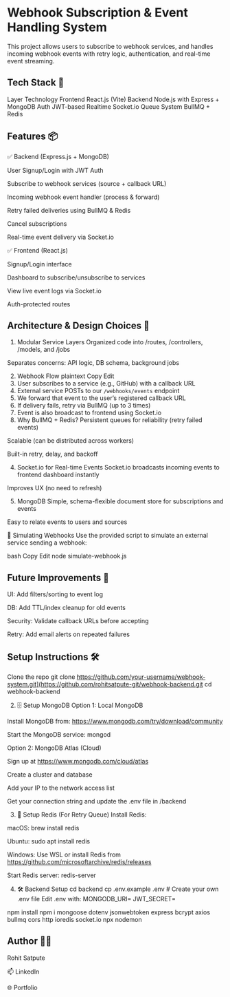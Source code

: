 # Webhook Subscription & Event Handling System

This project allows users to subscribe to webhook services, and handles incoming webhook events with retry logic, authentication, and real-time event streaming.

## Tech Stack 🚀
Layer	Technology
Frontend	React.js (Vite)
Backend	Node.js with Express + MongoDB
Auth	JWT-based
Realtime	Socket.io
Queue System	BullMQ + Redis

## Features 📦
✅ Backend (Express.js + MongoDB)

User Signup/Login with JWT Auth

Subscribe to webhook services (source + callback URL)

Incoming webhook event handler (process & forward)

Retry failed deliveries using BullMQ & Redis

Cancel subscriptions

Real-time event delivery via Socket.io

✅ Frontend (React.js)

Signup/Login interface

Dashboard to subscribe/unsubscribe to services

View live event logs via Socket.io

Auth-protected routes

## Architecture & Design Choices 🧱

1. Modular Service Layers
Organized code into /routes, /controllers, /models, and /jobs

Separates concerns: API logic, DB schema, background jobs

2. Webhook Flow
plaintext
Copy
Edit
1. User subscribes to a service (e.g., GitHub) with a callback URL
2. External service POSTs to our `/webhooks/events` endpoint
3. We forward that event to the user’s registered callback URL
4. If delivery fails, retry via BullMQ (up to 3 times)
5. Event is also broadcast to frontend using Socket.io
3. Why BullMQ + Redis?
Persistent queues for reliability (retry failed events)

Scalable (can be distributed across workers)

Built-in retry, delay, and backoff

4. Socket.io for Real-time Events
Socket.io broadcasts incoming events to frontend dashboard instantly

Improves UX (no need to refresh)

5. MongoDB
Simple, schema-flexible document store for subscriptions and events

Easy to relate events to users and sources

🧪 Simulating Webhooks
Use the provided script to simulate an external service sending a webhook:

bash
Copy
Edit
node simulate-webhook.js
## Future Improvements 🧼

UI: Add filters/sorting to event log

DB: Add TTL/index cleanup for old events

Security: Validate callback URLs before accepting

Retry: Add email alerts on repeated failures

## Setup Instructions 🛠

Clone the repo
  git clone https://github.com/your-username/webhook-system.git](https://github.com/rohitsatpute-git/webhook-backend.git
  cd webhook-backend

2. 🗄️ Setup MongoDB
Option 1: Local MongoDB

Install MongoDB from: https://www.mongodb.com/try/download/community

Start the MongoDB service:
mongod

Option 2: MongoDB Atlas (Cloud)

Sign up at https://www.mongodb.com/cloud/atlas

Create a cluster and database

Add your IP to the network access list

Get your connection string and update the .env file in /backend

3. 🔁 Setup Redis (For Retry Queue)
Install Redis:

macOS: brew install redis

Ubuntu: sudo apt install redis

Windows: Use WSL or install Redis from https://github.com/microsoftarchive/redis/releases

Start Redis server:
redis-server

4. 🛠 Backend Setup
cd backend
cp .env.example .env   # Create your own .env file
 Edit .env with:
MONGODB_URI=
 JWT_SECRET=

npm install
npm i mongoose dotenv jsonwebtoken express bcrypt axios bullmq cors http ioredis socket.io
npx nodemon


## Author 👨‍💻

Rohit Satpute

📫 LinkedIn

🌐 Portfolio

